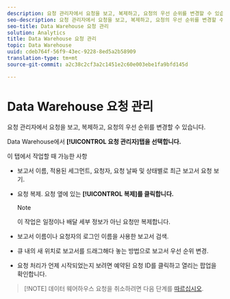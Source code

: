```yaml
---
description: 요청 관리자에서 요청을 보고, 복제하고, 요청의 우선 순위를 변경할 수 있습니다.
seo-description: 요청 관리자에서 요청을 보고, 복제하고, 요청의 우선 순위를 변경할 수 있습니다.
seo-title: Data Warehouse 요청 관리
solution: Analytics
title: Data Warehouse 요청 관리
topic: Data Warehouse
uuid: cdeb764f-56f9-43ec-9228-8ed5a2b58909
translation-type: tm+mt
source-git-commit: a2c38c2cf3a2c1451e2c60e003ebe1fa9bfd145d

---
```



# Data Warehouse 요청 관리

요청 관리자에서 요청을 보고, 복제하고, 요청의 우선 순위를 변경할 수 있습니다.

Data Warehouse에서 **[!UICONTROL 요청 관리자]탭을 선택합니다.**

이 탭에서 작업할 때 가능한 사항

* 보고서 이름, 적용된 세그먼트, 요청자, 요청 날짜 및 상태별로 최근 보고서 요청 보기.
* 요청 복제. 요청 옆에 있는 **[!UICONTROL 복제]를 클릭합니다.**

   >[!NOTE]
   >
   >이 작업은 일정이나 배달 세부 정보가 아닌 요청만 복제합니다.

* 보고서 이름이나 요청자의 로그인 이름을 사용한 보고서 검색.
* 큐 내의 새 위치로 보고서를 드래그해다 놓는 방법으로 보고서 우선 순위 변경.
* 요청 처리가 언제 시작되었는지 보려면 예약된 요청 ID를 클릭하고 열리는 팝업을 확인합니다.

> [!NOTE] 데이터 웨어하우스 요청을 취소하려면 다음 단계를 [따르십시오](https://helpx.adobe.com/analytics/kb/cancel-data-warehouse-requests.html).

